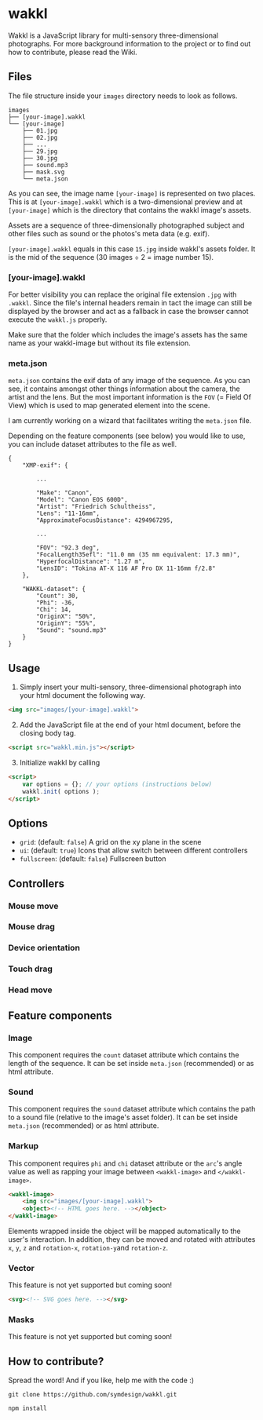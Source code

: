 # wakkl
Wakkl is a JavaScript library for multi-sensory three-dimensional photographs. For more background information to the project or to find out how to contribute, please read the Wiki.


## Files
The file structure inside your `images` directory needs to look as follows.
```
images
├── [your-image].wakkl
└── [your-image]
    ├── 01.jpg
    ├── 02.jpg
    ├── ...
    ├── 29.jpg
    ├── 30.jpg
    ├── sound.mp3
    ├── mask.svg
    └── meta.json
```

As you can see, the image name `[your-image]` is represented on two places. This is at `[your-image].wakkl` which is a two-dimensional preview and at `[your-image]` which is the directory that contains the wakkl image's assets. 
 
Assets are a sequence of three-dimensionally photographed subject and other files such as sound or the photos's meta data (e.g. exif).

`[your-image].wakkl` equals in this case `15.jpg` inside wakkl's assets folder. It is the mid of the sequence (30 images ÷ 2 = image number 15).

### [your-image].wakkl
For better visibility you can replace the original file extension `.jpg` with `.wakkl`. Since the file's internal headers remain in tact the image can still be displayed by the browser and act as a fallback in case the browser cannot execute the `wakkl.js` properly.
 
Make sure that the folder which includes the image's assets has the same name as your wakkl-image but without its file extension.

### meta.json
`meta.json` contains the exif data of any image of the sequence. As you can see, it contains amongst other things information about the camera, the artist and the lens. But the most important information is the `FOV` (= Field Of View) which is used to map generated element into the scene.
 
I am currently working on a wizard that facilitates writing the `meta.json` file.
 
Depending on the feature components (see below) you would like to use, you can include dataset attributes to the file as well.
```
{
    "XMP-exif": {

        ...

        "Make": "Canon",
        "Model": "Canon EOS 600D",
        "Artist": "Friedrich Schultheiss",
        "Lens": "11-16mm",
        "ApproximateFocusDistance": 4294967295,
        
        ...

        "FOV": "92.3 deg",
        "FocalLength35efl": "11.0 mm (35 mm equivalent: 17.3 mm)",
        "HyperfocalDistance": "1.27 m",
        "LensID": "Tokina AT-X 116 AF Pro DX 11-16mm f/2.8"
    },

    "WAKKL-dataset": {
        "Count": 30,
        "Phi": -36,
        "Chi": 14,
        "OriginX": "50%",
        "OriginY": "55%",
        "Sound": "sound.mp3"
    }
}
```




## Usage
1. Simply insert your multi-sensory, three-dimensional photograph into your html document the following way.
```html
<img src="images/[your-image].wakkl">
``` 
2. Add the JavaScript file at the end of your html document, before the closing body tag.
```html
<script src="wakkl.min.js"></script>
```
3. Initialize wakkl by calling
```html
<script>
    var options = {}; // your options (instructions below)
    wakkl.init( options );
</script>
```


## Options

- `grid`: (default: `false`) A grid on the xy plane in the scene
- `ui`: (default: `true`) Icons that allow switch between different controllers
- `fullscreen`: (default: `false`) Fullscreen button


## Controllers

### Mouse move

### Mouse drag

### Device orientation

### Touch drag

### Head move



## Feature components

### Image
This component requires the `count` dataset attribute which contains the length of the sequence. It can be set inside `meta.json` (recommended) or as html attribute.

### Sound
This component requires the `sound` dataset attribute which contains the path to a sound file (relative to the image's asset folder). It can be set inside `meta.json` (recommended) or as html attribute.

### Markup
This component requires `phi` and `chi` dataset attribute or the `arc`'s angle value as well as rapping your image between `<wakkl-image>` and `</wakkl-image>`.
```html
<wakkl-image>
    <img src="images/[your-image].wakkl">
    <object><!-- HTML goes here. --></object>
</wakkl-image>
```
Elements wrapped inside the object will be mapped automatically  to the user's interaction. In addition, they can be moved and rotated with attributes `x`, `y`, `z` and `rotation-x`, `rotation-y`and `rotation-z`.

### Vector
This feature is not yet supported but coming soon!
```html
<svg><!-- SVG goes here. --></svg>
```

### Masks
This feature is not yet supported but coming soon!





## How to contribute?


Spread the word! And if you like, help me with the code :)


```
git clone https://github.com/symdesign/wakkl.git
```

```
npm install
```